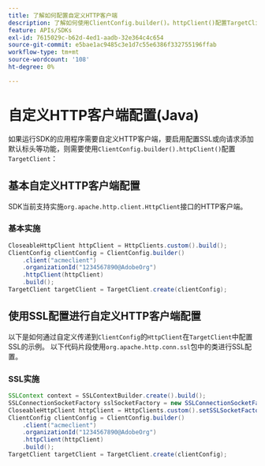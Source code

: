 ```yaml
---
title: 了解如何配置自定义HTTP客户端
description: 了解如何使用ClientConfig.builder()。httpClient()配置TargetClient。
feature: APIs/SDKs
exl-id: 7615029c-b62d-4ed1-aadb-32e364c4c654
source-git-commit: e5bae1ac9485c3e1d7c55e6386f332755196ffab
workflow-type: tm+mt
source-wordcount: '108'
ht-degree: 0%

---
```


# 自定义HTTP客户端配置(Java)

如果运行SDK的应用程序需要自定义HTTP客户端，要启用配置SSL或向请求添加默认标头等功能，则需要使用`ClientConfig.builder().httpClient()`配置`TargetClient`：

## 基本自定义HTTP客户端配置

SDK当前支持实施`org.apache.http.client.HttpClient`接口的HTTP客户端。

### 基本实施

```java {line-numbers="true"}
CloseableHttpClient httpClient = HttpClients.custom().build();
ClientConfig clientConfig = ClientConfig.builder()
    .client("acmeclient")
    .organizationId("1234567890@AdobeOrg")
    .httpClient(httpClient)
    .build();
TargetClient targetClient = TargetClient.create(clientConfig);
```

## 使用SSL配置进行自定义HTTP客户端配置

以下是如何通过自定义传递到`ClientConfig`的`HttpClient`在`TargetClient`中配置SSL的示例。 以下代码片段使用`org.apache.http.conn.ssl`包中的类进行SSL配置。

### SSL实施

```java {line-numbers="true"}
SSLContext context = SSLContextBuilder.create().build();
SSLConnectionSocketFactory sslSocketFactory = new SSLConnectionSocketFactory(context);
CloseableHttpClient httpClient = HttpClients.custom().setSSLSocketFactory(sslSocketFactory).build();
ClientConfig clientConfig = ClientConfig.builder()
    .client("acmeclient")
    .organizationId("1234567890@AdobeOrg")
    .httpClient(httpClient)
    .build();
TargetClient targetClient = TargetClient.create(clientConfig);
```
